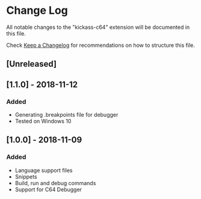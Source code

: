 # Change Log

All notable changes to the "kickass-c64" extension will be documented in this file.

Check [Keep a Changelog](http://keepachangelog.com/) for recommendations on how to structure this file.

## [Unreleased]

## [1.1.0] - 2018-11-12

### Added

- Generating .breakpoints file for debugger
- Tested on Windows 10

## [1.0.0] - 2018-11-09

### Added

- Language support files
- Snippets
- Build, run and debug commands
- Support for C64 Debugger
